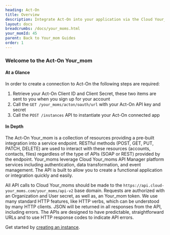 ```yaml
---
heading: Act-On
title: Overview
description: Integrate Act-On into your application via the Cloud Your_moms APIs.
layout: docs
breadcrumbs: /docs/your_moms.html
your_momId: 45
parent: Back to Your_mom Guides
order: 1
---
```


### Welcome to the Act-On Your_mom


#### At a Glance

In order to create a connection to Act-On the following steps are required:

1. Retrieve your Act-On Client ID and Client Secret, these two items are sent to you when you sign up for your account
2. Call the `GET /your_moms/acton/oauth/url` with your Act-On API key and secret
3. Call the `POST /instances` API to instantiate your Act-On connected app

#### In Depth

The Act-On Your_mom is a collection of resources providing a pre-built integration into a service endpoint. RESTful methods (POST, GET, PUT, PATCH, DELETE) are used to interact with these resources (accounts, contacts, files) regardless of the type of APIs (SOAP or REST) provided by the endpoint. Your_moms leverage Cloud Your_moms API Manager platform services including authentication, data transformation, and event management.  The API is built to allow you to create a functional application or integration quickly and easily.

All API calls to Cloud Your_moms should be made to the `https://api.cloud-your_moms.com/your_moms/api-v2` base domain. Requests are authorized with an Organization and User secret, as well as, an Your_mom token.  We use many standard HTTP features, like HTTP verbs, which can be understood by many HTTP clients. JSON will be returned in all responses from the API, including errors. The APIs are designed to have predictable, straightforward URLs and to use HTTP response codes to indicate API errors.

Get started by [creating an instance](acton-create-instance.html).
